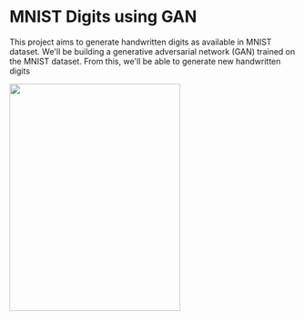 # MNIST Digits using GAN
This project aims to generate handwritten digits as available in MNIST dataset.
We'll be building a generative adversarial network (GAN) trained on the MNIST dataset.
From this, we'll be able to generate new handwritten digits


<img src="https://user-images.githubusercontent.com/47009218/124347237-2b08b100-dc01-11eb-8751-e4add86cc5f7.png" width="300" height="400">
